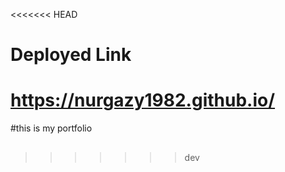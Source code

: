 <<<<<<< HEAD
# Deployed Link

https://nurgazy1982.github.io/
=======
#this is my portfolio

##
>>>>>>> dev

